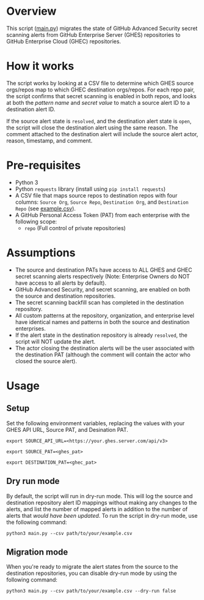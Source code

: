 # Overview
This script ([main.py](./main.py)) migrates the state of GitHub Advanced Security secret scanning alerts from GitHub Enterprise Server (GHES) repositories to GitHub Enterprise Cloud (GHEC) repositories.

# How it works
The script works by looking at a CSV file to determine which GHES source orgs/repos map to which GHEC destination orgs/repos. For each repo pair, the script confirms that secret scanning is enabled in both repos, and looks at both the _pattern name_ and _secret value_ to match a source alert ID to a destination alert ID.

If the source alert state is `resolved`, and the destination alert state is `open`, the script will close the destination alert using the same reason. The comment attached to the destination alert will include the source alert actor, reason, timestamp, and comment.

# Pre-requisites
- Python 3
- Python `requests` library (install using `pip install requests`)
- A CSV file that maps source repos to destination repos with four columns: `Source Org`, `Source Repo`, `Destination Org`, and `Destination Repo` (see [example.csv](./example.csv)).
- A GitHub Personal Access Token (PAT) from each enterprise with the following scope:
  - `repo` (Full control of private repositories)

# Assumptions
- The source and destination PATs have access to ALL GHES and GHEC secret scanning alerts respectively (Note: Enterprise Owners do NOT have access to all alerts by default).
- GitHub Advanced Security, and secret scanning, are enabled on both the source and destination repositories.
- The secret scanning backfill scan has completed in the destination repository.
- All custom patterns at the repository, organization, and enterprise level have identical names and patterns in both the source and destination enterprises.
- If the alert state in the destination repository is already `resolved`, the script will NOT update the alert.
- The actor closing the destination alerts will be the user associated with the destination PAT (although the comment will contain the actor who closed the source alert).

# Usage
## Setup
Set the following environment variables, replacing the values with your GHES API URL, Source PAT, and Desination PAT.
```
export SOURCE_API_URL=<https://your.ghes.server.com/api/v3>
```
```
export SOURCE_PAT=<ghes_pat>
```
```
export DESTINATION_PAT=<ghec_pat>
```

## Dry run mode
By default, the script will run in dry-run mode. This will log the source and destination repository alert ID mappings without making any changes to the alerts, and list the number of mapped alerts in addition to the number of alerts that _would have been updated_. To run the script in dry-run mode, use the following command:
```
python3 main.py --csv path/to/your/example.csv
```

## Migration mode
When you're ready to migrate the alert states from the source to the destination repositories, you can disable dry-run mode by using the following command:
```
python3 main.py --csv path/to/your/example.csv --dry-run false
```
